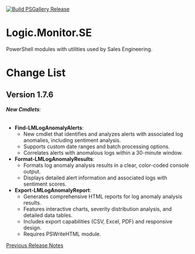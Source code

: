 [![Build PSGallery Release](https://github.com/stevevillardi/Logic.Monitor.SE/actions/workflows/main.yml/badge.svg)](https://github.com/stevevillardi/Logic.Monitor.SE/actions/workflows/main.yml)

# Logic.Monitor.SE
PowerShell modules with utilities used by Sales Engineering.

# Change List

## Version 1.7.6

###### **New Cmdlets**:
- **Find-LMLogAnomalyAlerts**:
  - New cmdlet that identifies and analyzes alerts with associated log anomalies, including sentiment analysis.
  - Supports custom date ranges and batch processing options.
  - Correlates alerts with anomalous logs within a 30-minute window.
- **Format-LMLogAnomalyResults**:
  - Formats log anomaly analysis results in a clear, color-coded console output.
  - Displays detailed alert information and associated logs with sentiment scores.
- **Export-LMLogAnomalyReport**:
  - Generates comprehensive HTML reports for log anomaly analysis results.
  - Features interactive charts, severity distribution analysis, and detailed data tables.
  - Includes export capabilities (CSV, Excel, PDF) and responsive design.
  - Requires PSWriteHTML module.

[Previous Release Notes](RELEASENOTES.md)
